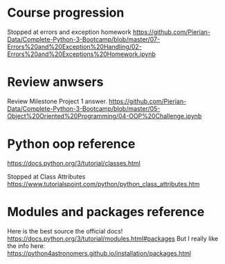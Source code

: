 # Course progression
Stopped at errors and exception homework
https://github.com/Pierian-Data/Complete-Python-3-Bootcamp/blob/master/07-Errors%20and%20Exception%20Handling/02-Errors%20and%20Exceptions%20Homework.ipynb

# Review anwsers
Review Milestone Project 1 answer.
https://github.com/Pierian-Data/Complete-Python-3-Bootcamp/blob/master/05-Object%20Oriented%20Programming/04-OOP%20Challenge.ipynb

# Python oop reference 
https://docs.python.org/3/tutorial/classes.html

Stopped at Class Attributes
https://www.tutorialspoint.com/python/python_class_attributes.htm

# Modules and packages reference
Here is the best source the official docs! https://docs.python.org/3/tutorial/modules.html#packages
But I really like the info here: https://python4astronomers.github.io/installation/packages.html